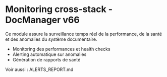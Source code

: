 # Monitoring cross-stack - DocManager v66

Ce module assure la surveillance temps réel de la performance, de la santé et des anomalies du système documentaire.

- Monitoring des performances et health checks
- Alerting automatique sur anomalies
- Génération de rapports de santé

Voir aussi : ALERTS_REPORT.md
